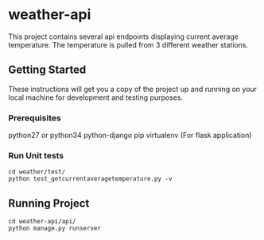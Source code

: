 # weather-api

This project contains several api endpoints displaying current average temperature. The temperature is pulled from 3 different weather stations.

## Getting Started

These instructions will get you a copy of the project up and running on your local machine for development and testing purposes.

### Prerequisites
python27 or python34
python-django
pip
virtualenv (For flask application)



### Run Unit tests
```
cd weather/test/
python test_getcurrentaveragetemperature.py -v

```

## Running Project
```
cd weather-api/api/
python manage.py runserver
```
